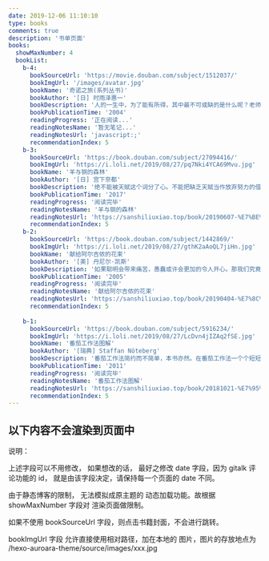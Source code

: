 ```yaml
---
date: 2019-12-06 11:10:10
type: books
comments: true
description: '书单页面'
books:
  showMaxNumber: 4
  bookList:
    b-4:
      bookSourceUrl: 'https://movie.douban.com/subject/1512037/'
      bookImgUrl: '/images/avatar.jpg'
      bookName: '奇诺之旅(系列丛书)'
      bookAuthor: '[日] 时雨泽惠一'
      bookDescription: '人的一生中，为了能有所得，其中最不可或缺的是什么呢？老师认为是‘信念’——‘努力做到自己决定的、自己想做的事情的力量’才是最重要。'
      bookPublicationTime: '2004'
      readingProgress: '正在阅读...'
      readingNotesName: '暂无笔记...'
      readingNotesUrl: 'javascript:;'
      recommendationIndex: 5
    b-3:
      bookSourceUrl: 'https://book.douban.com/subject/27094416/'
      bookImgUrl: 'https://i.loli.net/2019/08/27/pq7Nki4YCA69Mvu.jpg'
      bookName: '羊与钢的森林'
      bookAuthor: '[日] 宫下奈都'
      bookDescription: '绝不能被天赋这个词分了心。不能把缺乏天赋当作放弃努力的借口。经验、训练、努力、知识、灵活、耐心，乃至热情。天赋不够，那就用这些东西来代替。'
      bookPublicationTime: '2017'
      readingProgress: '阅读完毕'
      readingNotesName: '羊与钢的森林'
      readingNotesUrl: 'https://sanshiliuxiao.top/book/20190607-%E7%BE%8A%E4%B8%8E%E9%92%A2%E7%9A%84%E6%A3%AE%E6%9E%97/'
      recommendationIndex: 5
    b-2:
      bookSourceUrl: 'https://book.douban.com/subject/1442869/'
      bookImgUrl: 'https://i.loli.net/2019/08/27/gthK2aAoQL7jiHn.jpg'
      bookName: '献给阿尔吉侬的花束'
      bookAuthor: '[美] 丹尼尔·凯斯'
      bookDescription: '如果聪明会带来痛苦，愚蠢或许会更加的令人开心。那我们究竟是要让自己变得痛苦，还是让自己过得开心呢？'
      bookPublicationTime: '2005'
      readingProgress: '阅读完毕'
      readingNotesName: '献给阿尔吉侬的花束'
      readingNotesUrl: 'https://sanshiliuxiao.top/book/20190404-%E7%8C%AE%E7%BB%99%E9%98%BF%E5%B0%94%E5%90%89%E4%BE%AC%E7%9A%84%E8%8A%B1%E6%9D%9F/'
      recommendationIndex: 5
    
    b-1:
      bookSourceUrl: 'https://book.douban.com/subject/5916234/'
      bookImgUrl: 'https://i.loli.net/2019/08/27/LcDvn4jIZAq2fSE.jpg'
      bookName: '番茄工作法图解'
      bookAuthor: '[瑞典] Staffan Nöteberg'
      bookDescription: '番茄工作法简约而不简单，本书亦然。在番茄工作法一个个短短的25分钟内，你收获的不仅仅是效率，还会有意想不到的成就感。'
      bookPublicationTime: '2011'
      readingProgress: '阅读完毕'
      readingNotesName: '番茄工作法图解'
      readingNotesUrl: 'https://sanshiliuxiao.top/book/20181021-%E7%95%AA%E8%8C%84%E5%B7%A5%E4%BD%9C%E6%B3%95%E5%9B%BE%E8%A7%A3/'
      recommendationIndex: 5
---
```


## 以下内容不会渲染到页面中

说明：

上述字段可以不用修改， 如果想改的话， 最好之修改 date 字段，因为 gitalk 评论功能的 id， 就是由该字段决定，请保持每一个页面的 date 不同。

由于静态博客的限制， 无法模拟成原主题的 动态加载功能。故根据 showMaxNumber 字段对 渲染页面做限制。


如果不使用 bookSourceUrl 字段，则点击书籍封面，不会进行跳转。

bookImgUrl 字段 允许直接使用相对路径，加在本地的 图片，图片的存放地点为 /hexo-auroara-theme/source/images/xxx.jpg
